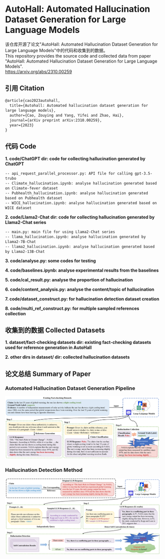 # AutoHall: Automated Hallucination Dataset Generation for Large Language Models
该仓库开源了论文"AutoHall: Automated Hallucination Dataset Generation for Large Language Models"中的代码和收集到的数据。<br>
This repository provides the source code and collected data from paper "AutoHall: Automated Hallucination Dataset Generation for Large Language Models".<br>
https://arxiv.org/abs/2310.00259

## 引用 Citation
```
@article{cao2023autohall,
  title={Autohall: Automated hallucination dataset generation for large language models},
  author={Cao, Zouying and Yang, Yifei and Zhao, Hai},
  journal={arXiv preprint arXiv:2310.00259},
  year={2023}
}
```


## 代码 Code
**1. code/ChatGPT dir: code for collecting hallucination generated by ChatGPT**<br>
```
-- api_request_parallel_processor.py: API file for calling gpt-3.5-trubo
-- Climate_hallucination.ipynb: analyse hallucination generated based on Climate-fever dataset
-- Pubhealth_hallucination.ipynb: analyse hallucination generated based on Pubhealth dataset
-- WICE_hallucination.ipynb: analyse hallucination generated based on WICE dataset
```

**2. code/Llama2-Chat dir: code for collecting hallucination generated by Llama2-Chat series**<br>
```
-- main.py: main file for using Llama2-Chat series
-- llama_hallucination.ipynb: analyse hallucination generated by Llama2-7B-Chat
-- llama2_hallucination.ipynb: analyse hallucination generated based by Llama2-13B-Chat
```

**3. code/analyse.py: some codes for testing**<br>

**4. code/baselines.ipynb: analyse experimental results from the baselines**<br>

**5. code/cal_result.py: analyse the proportion of hallucination**<br>

**6. code/content_analysis.py: analyse the content/topic of hallucination**<br>

**7. code/dataset_construct.py: for hallucination detection dataset creation**<br>

**8. code/multi_ref_construct.py: for multiple sampled references collection**<br>

## 收集到的数据 Collected Datasets
**1. dataset/fact-checking datasets dir: existing fact-checking datasets used for reference generation in AutoHall**

**2. other dirs in dataset/ dir: collected hallucination datasets**

## 论文总结 Summary of Paper
### Automated Hallucination Dataset Generation Pipeline
![datasets](https://github.com/zouyingcao/AutoHall/blob/main/datasets.png)


### Hallucination Detection Method
![detection](https://github.com/zouyingcao/AutoHall/blob/main/detection.png)


